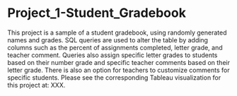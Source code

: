 # Project_1-Student_Gradebook
This project is a sample of a student gradebook, using randomly generated names and grades. SQL queries are used to alter the table by adding columns such as the percent of assignments completed, letter grade, and teacher comment. Queries also assign specific letter grades to students based on their number grade and specific teacher comments based on their letter grade. There is also an option for teachers to customize comments for specific students. Please see the corresponding Tableau visualization for this project at: XXX.   
